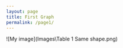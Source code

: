 ```yaml
---
layout: page
title: First Graph
permalink: /page1/
---
```

![My image](Images\Table 1 Same shape.png)